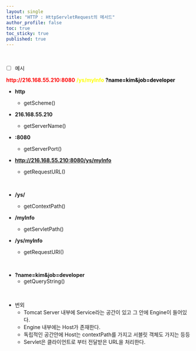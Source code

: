 ```yaml
---
layout: single
title: "HTTP : HttpServletRequest의 메서드"
author_profile: false
toc: true
toc_sticky: true
published: true
---
```


<br>

- [ ] 예시

<div class="notice--primary">
<span style="color:red; font-weight:bold">http://216.168.55.210:8080</span>
<span style="color:yellow; font-weight:bold">/ys/myInfo</span>
<span style="color:black; font-weight:bold">?name=kim&job=developer</span>
</div>

* **http**
  - getScheme()
  
* **216.168.55.210**
  - getServerName()
  
* **:8080**
  - getServerPort()
  
* **http://216.168.55.210:8080/ys/myInfo**
  - getRequestURL()

<br>

* **/ys/**
  - getContextPath()
  
* **/myInfo**
  - getServletPath()
  
* **/ys/myInfo**
  - getRequestURI()

<br>

* **?name=kim&job=developer**
  - getQueryString()

<br>

* 번외 
  - Tomcat Server 내부에 Service라는 공간이 있고 그 안에 Engine이 들어있다.
  - Engine 내부에는 Host가 존재한다.
  - 독립적인 공간안에 Host는 contextPath를 가지고 서블릿 객체도 가지는 등등 
  - Servlet은 클라이언트로 부터 전달받은 URL을 처리한다.